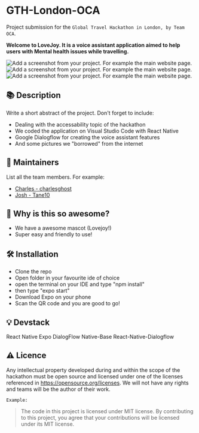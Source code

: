 # GTH-London-OCA
Project submission for the `Global Travel Hackathon in London, by Team OCA`.

**Welcome to LoveJoy. It is a voice assistant application aimed to help users with Mental health issues while travelling.**

![Add a screenshot from your project. For example the main website page.](screenshots/IMG_3933.PNG=100x20)
![Add a screenshot from your project. For example the main website page.](screenshots/IMG_3934.PNG=100x20)
![Add a screenshot from your project. For example the main website page.](screenshots/IMG_3935.PNG=100x20)

## :books: Description

Write a short abstract of the project. Don't forget to include:

* Dealing with the accessability topic of the hackathon
* We coded the application on Visual Studio Code with React Native
* Google Dialogflow for creating the voice assistant features
* And some pictures we "borrowed" from the internet

## :hugs: Maintainers

List all the team members. For example:
* [Charles - charlesghost](https://github.com/charlesghost)
* [Josh - Tane10](https://github.com/Tane10)

## :tada: Why is this so awesome?

* We have a awesome mascot (Lovejoy!)
* Super easy and friendly to use!

## :hammer_and_wrench: Installation

- Clone the repo
- Open folder in your favourite ide of choice
- open the terminal on your IDE and type "npm install"
- then type "expo start"
- Download Expo on your phone
- Scan the QR code and you are good to go!

## :bulb: Devstack

React Native
Expo
DialogFlow
Native-Base
React-Native-Dialogflow

## :warning: Licence

Any intellectual property developed during and within the scope of the hackathon must be open source and licensed under one of the licenses referenced in https://opensource.org/licenses. We will not have any rights and teams will be the author of their work.

`Example:`

>The code in this project is licensed under MIT license. By contributing to this project, you agree that your contributions will be licensed under its MIT license.
